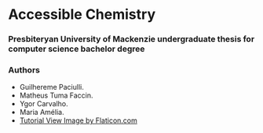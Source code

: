 # Accessible Chemistry

### Presbiteryan University of Mackenzie undergraduate thesis for computer science bachelor degree

### Authors

* Guilhereme Paciulli.
* Matheus Tuma Faccin.
* Ygor Carvalho.
* Maria Amélia.
* [Tutorial View Image by Flaticon.com](https://www.flaticon.com/free-icon/chemistry_2784480)
